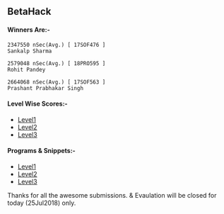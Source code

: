 ## BetaHack   

#### Winners Are:-

```
2347550 nSec(Avg.) [ 17SOF476 ]
Sankalp Sharma

2579048 nSec(Avg.) [ 18PRO595 ]
Rohit Pandey

2664068 nSec(Avg.) [ 17SOF563 ]
Prashant Prabhakar Singh
```

#### Level Wise Scores:-

 - [Level1](https://github.com/Sofocle/BetaHack/blob/master/results/level1.md)
 - [Level2](https://github.com/Sofocle/BetaHack/blob/master/results/level2.md)
 - [Level3](https://github.com/Sofocle/BetaHack/blob/master/results/level3.md)

#### Programs & Snippets:-
 - [Level1](https://github.com/Sofocle/BetaHack/blob/master/programs/level1)
 - [Level2](https://github.com/Sofocle/BetaHack/blob/master/programs/level2)
 - [Level3](https://github.com/Sofocle/BetaHack/blob/master/programs/level3)


Thanks for all the awesome submissions. & Evaulation will be closed for today (25Jul2018) only.